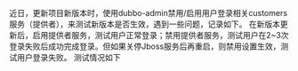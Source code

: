 近日，更新项目新版本时，使用dubbo-admin禁用/启用用户登录相关customers服务（提供者），来测试新版本是否生效，遇到一些问题，记录如下。
在新版本更新后，启用提供者服务，测试用户正常登录；禁用提供者服务，测试用户在2~3次登录失败后成功完成登录。但如果关停Jboss服务后再重启，则禁用设置生效，测试用户登录失败。
测试情况如下
